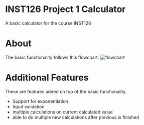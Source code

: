 
# INST126 Project 1 Calculator

A basic calculator for the course INST126
# About

The basic functionality follows this flowchart.
![flowchart](https://github.com/oviu/INST126/tree/master/Project1/flowchart.png)

# Additional Features

These are features added on top of the basic functionality.

* Support for exponentiation
* Input validation
* multiple calculations on current calculated value
* able to do multiple new calculations after previous is finished
